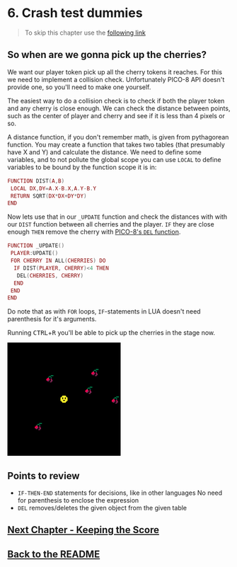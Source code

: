 # 6. Crash test dummies

> To skip this chapter use the [following link](https://www.pico-8-edu.com/?c=AHB4YQREAe0PcP3NL3H4G9z0FhPDTxHdc8odWZba7PYwtFFjszR_iuj6l3iF_1-iDd4huuYlZnbSe0ZGgmxporxqxy1H7dhsxxZ5PyQjsNImQyuZZvizsrHwBlU6MLWSVa_QdoaInLNQL5y11VZrfpAPkAnHjEz4cZZM_HeYmrh31MTPy2TCDzVxlkH8EDu1rMFA0Fe3FUtLWbY3l2XRXDOWtHG1p1W808T52MDAnh2DYs3bI95n4L0oEERUPek3sqiZTOfmRBayuJMVlTbwURE6NnFsIE42ubMxMKMgKhssRjQnwzq2dd5EIUecml_B_aF0sJVubowMNM1ilAgxFGNjXbFQ7oTPEG6OTgV1Fqqd4zhlhgU7L9ipDISeBl_jCKbWFjaChaRd3DWDRmz6DFlfLGyqRIxuxGGWrk0eKDagGTG1FuSKQTPmEXvxiG54pGasMzK2YRN9uhtdqyYiH1bXG0maBRPyo6v6YubTCxYYv5TptMVjeKiL-5d6RdyVI5VqXi9FmF25q2YdDkmSw9_ytnLnjxw63SAeHk0OUY6VvAlHNkfT1g0jbp8o-yZUuWW5Kln_Q1hvrdJbr5zRRrao5zEytVM1mnRTyfbwbKjqEUW5DzQqRlaGRpudjamniLIhSQghDiWIpVROCA==&g=wG6AwDjw-wq6CwATw-wmHQHQaAaAaQDQDw-wmXgaAaAaAYQBw-wmXg6EoCAIw-wlHQHQqQqYSASw-wr6CQSQSw-ws6AwCS)

## So when are we gonna pick up the cherries?

We want our player token pick up all the cherry tokens it reaches. For this we need to implement a collision check. Unfortunately PICO-8 API doesn't provide one, so you'll need to make one yourself.

The easiest way to do a collision check is to check if both the player token and any cherry is close enough. We can check the distance between points, such as the center of player and cherry and see if it is less than 4 pixels or so.

A distance function, if you don't remember math, is given from pythagorean function. You may create a function that takes two tables (that presumably have X and Y) and calculate the distance. We need to define some variables, and to not pollute the global scope you can use `LOCAL` to define variables to be bound by the function scope it is in:

```LUA
FUNCTION DIST(A,B)
 LOCAL DX,DY=A.X-B.X,A.Y-B.Y
 RETURN SQRT(DX*DX+DY*DY)
END
```

Now lets use that in our `_UPDATE` function and check the distances with with our `DIST` function between all cherries and the player. `IF` they are close enough `THEN` remove the cherry with [PICO-8's `DEL` function](https://pico-8.fandom.com/wiki/Del).

```LUA
FUNCTION _UPDATE()
 PLAYER:UPDATE()
 FOR CHERRY IN ALL(CHERRIES) DO
  IF DIST(PLAYER, CHERRY)<4 THEN
   DEL(CHERRIES, CHERRY)
  END
 END
END
```

Do note that as with `FOR` loops, `IF`-statements in LUA doesn't need parenthesis for it's arguments.

Running <kbd>CTRL</kbd>+<kbd>R</kbd> you'll be able to pick up the cherries in the stage now.

![Pick up those cherries](./assets/6-pick-me-up.gif)

## Points to review

- `IF-THEN-END` statements for decisions, like in other languages No need for parenthesis to enclose the expression
- `DEL` removes/deletes the given object from the given table

## [Next Chapter - Keeping the Score](./7-keeping-the-score.md)

## [Back to the README](./README.md)
